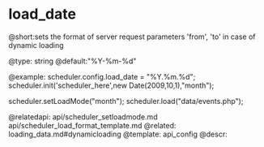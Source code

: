 load_date
=============
@short:sets the format of server request parameters 'from', 'to' in case of dynamic loading
	

@type: string
@default:"%Y-%m-%d"

@example:
scheduler.config.load_date = "%Y.%m.%d";
scheduler.init('scheduler_here',new Date(2009,10,1),"month");

scheduler.setLoadMode("month");
scheduler.load("data/events.php");

@relatedapi:
	api/scheduler_setloadmode.md
    api/scheduler_load_format_template.md
@related:
	loading_data.md#dynamicloading
@template:	api_config
@descr:


